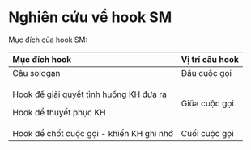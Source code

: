 # Nghiên cứu về hook SM

Mục đích của hook SM:

<table>
  <thead>
    <tr>
      <th style="text-align:left">M&#x1EE5;c &#x111;&#xED;ch hook</th>
      <th style="text-align:left">V&#x1ECB; tr&#xED; c&#xE2;u hook</th>
    </tr>
  </thead>
  <tbody>
    <tr>
      <td style="text-align:left">C&#xE2;u sologan</td>
      <td style="text-align:left">&#x110;&#x1EA7;u cu&#x1ED9;c g&#x1ECD;i</td>
    </tr>
    <tr>
      <td style="text-align:left">
        <p>Hook &#x111;&#x1EC3; gi&#x1EA3;i quy&#x1EBF;t t&#xEC;nh hu&#x1ED1;ng KH
          &#x111;&#x1B0;a ra</p>
        <p>Hook &#x111;&#x1EC3; thuy&#x1EBF;t ph&#x1EE5;c KH</p>
      </td>
      <td style="text-align:left">Gi&#x1EEF;a cu&#x1ED9;c g&#x1ECD;i</td>
    </tr>
    <tr>
      <td style="text-align:left">Hook &#x111;&#x1EC3; ch&#x1ED1;t cu&#x1ED9;c g&#x1ECD;i - khi&#x1EBF;n
        KH ghi nh&#x1EDB;</td>
      <td style="text-align:left">Cu&#x1ED1;i cu&#x1ED9;c g&#x1ECD;i</td>
    </tr>
  </tbody>
</table>

